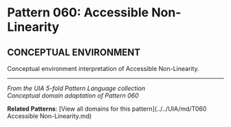 # Pattern 060: Accessible Non-Linearity

## CONCEPTUAL ENVIRONMENT

Conceptual environment interpretation of Accessible Non-Linearity.

---

*From the UIA 5-fold Pattern Language collection*  
*Conceptual domain adaptation of Pattern 060*

**Related Patterns**: [View all domains for this pattern](../../UIA/md/T060 Accessible Non-Linearity.md)